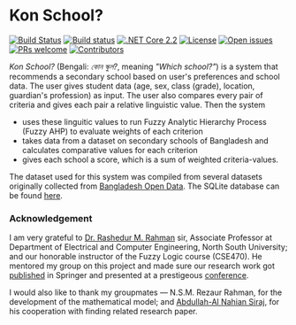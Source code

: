 # Kon School?

[![Build Status](https://travis-ci.org/maacpiash/KonSchool.svg?branch=master)](https://travis-ci.org/maacpiash/KonSchool)
[![Build status](https://ci.appveyor.com/api/projects/status/bsmib72le6n8pc1u?svg=true)](https://ci.appveyor.com/project/maacpiash/konschool)
[![.NET Core 2.2](https://img.shields.io/badge/Core-v2.2-692079.svg?logo=.net)](https://github.com/maacpiash/KonSchool/blob/master/src/KonSchool.csproj#L4)
[![License](https://img.shields.io/github/license/maacpiash/KonSchool.svg)](https://github.com/maacpiash/KonSchool/blob/master/LICENSE)
[![Open issues](https://img.shields.io/github/issues/maacpiash/KonSchool.svg)](https://github.com/maacpiash/KonSchool/issues)
[![PRs welcome](https://img.shields.io/badge/PRs-welcome-brightgreen.svg?style=round-square)](https://github.com/maacpiash/KonSchool/pulls)
[![Contributors](https://img.shields.io/github/contributors/maacpiash/KonSchool.svg)](https://github.com/maacpiash/KonSchool/graphs/contributors)

*Kon School?* (Bengali: *কোন স্কুল?*, meaning *"Which school?"*) is a system that recommends a secondary school based on user's preferences and school data. The user gives student data (age, sex, class (grade), location, guardian's profession) as input. The user also compares every pair of criteria and gives each pair a relative linguistic value. Then the system

- uses these linguitic values to run Fuzzy Analytic Hierarchy Process (Fuzzy AHP) to evaluate weights of each criterion
- takes data from a dataset on secondary schools of Bangladesh and calculates comparative values for each criterion
- gives each school a score, which is a sum of weighted criteria-values.

The dataset used for this system was compiled from several datasets originally collected from [Bangladesh Open Data](http://data.gov.bd/dataset). The SQLite database can be found [here](https://drive.google.com/open?id=1_MZnVRHl0ZLHEMab7lBhpUvuS3yaLoPZ).

### Acknowledgement
I am very grateful to [Dr. Rashedur M. Rahman](http://ece.northsouth.edu/people/rashedur-rahman/) sir, Associate Professor at Department of Electrical and Computer Engineering, North South University; and our honorable instructor of the Fuzzy Logic course (CSE470). He mentored my group on this project and made sure our research work got [published](https://link.springer.com/chapter/10.1007/978-3-319-98678-4_29) in Springer and presented at a prestigeous [conference](https://missi.pwr.edu.pl/2018/).<p>I would also like to thank my groupmates — N.S.M. Rezaur Rahman, for the development of the mathematical model; and [Abdullah-Al Nahian Siraj](https://github.com/Nahian-Siraj), for his cooperation with finding related research paper.</p>
